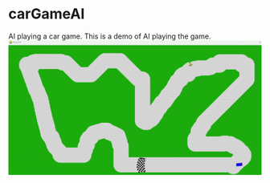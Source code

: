# carGameAI
AI playing a car game.
This is a demo of AI playing the game.
![Alt Text](https://github.com/piyushraj707/carGameAI/blob/main/DEMO.gif?raw=true)
